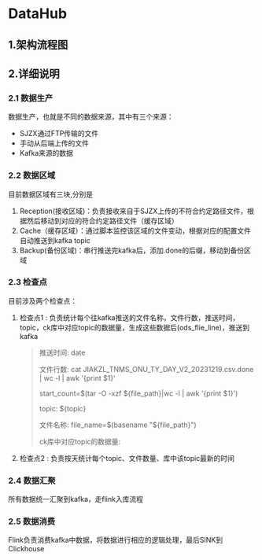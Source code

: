 # DataHub
## 1.架构流程图
## 2.详细说明
### 2.1 数据生产

数据生产，也就是不同的数据来源，其中有三个来源：

+ SJZX通过FTP传输的文件
+ 手动从后端上传的文件
+ Kafka来源的数据

### 2.2 数据区域

目前数据区域有三块,分别是

1. Reception(接收区域)：负责接收来自于SJZX上传的不符合约定路径文件，根据然后移动到对应的符合约定路径文件（缓存区域）
2. Cache（缓存区域）：通过脚本监控该区域的文件变动，根据对应的配置文件自动推送到kafka topic
3. Backup(备份区域)：串行推送完kafka后，添加.done的后缀，移动到备份区域

### 2.3 检查点

目前涉及两个检查点：

1. 检查点1 : 负责统计每个往kafka推送的文件名称，文件行数，推送时间，topic，ck库中对应topic的数据量，生成这些数据后(ods_flie_line)，推送到kafka

   >推送时间: date
   >
   >文件行数: cat JIAKZL_TNMS_ONU_TY_DAY_V2_20231219.csv.done | wc -l | awk '{print $1}'
   >
   >start_count=$(tar -O -xzf ${file_path}|wc -l | awk '{print $1}')
   >
   >topic: ${topic}
   >
   >文件名称: file_name=$(basename "${file_path}")
   >
   >ck库中对应topic的数据量:

2. 检查点2 : 负责按天统计每个topic、文件数量、库中该topic最新的时间

### 2.4 数据汇聚

所有数据统一汇聚到kafka，走flink入库流程

### 2.5 数据消费

Flink负责消费kafka中数据，将数据进行相应的逻辑处理，最后SINK到Clickhouse
